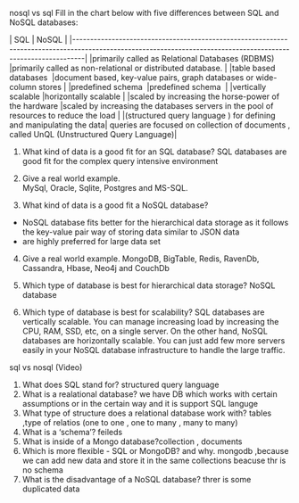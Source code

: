 nosql vs sql
Fill in the chart below with five differences between SQL and NoSQL databases:
                 	            

                                                   
 |                            SQL                                    |                     NoSQL                                                                 |
 |---------------------------------------------------------------------------------------------------------------------------------------------------------------|
 |primarily called as Relational Databases (RDBMS)                   |primarily called as non-relational or distributed database.                                |
 |table based databases                                              |document based, key-value pairs, graph databases or wide-column stores                     |
 |predefined schema                                                  |predefined schema                                                                          | 
 |vertically scalable                                                |horizontally scalable                                                                      | 
 |scaled by increasing the horse-power of the hardware               |scaled by increasing the databases servers in the pool of resources to reduce the load     | 
 |(structured query language ) for defining and manipulating the data| queries are focused on collection of documents , called UnQL (Unstructured Query Language)|



1. What kind of data is a good fit for an SQL database?
SQL databases are good fit for the complex query intensive environment  

2. Give a real world example.  
MySql, Oracle, Sqlite, Postgres and MS-SQL.

3. What kind of data is a good fit a NoSQL database?
- NoSQL database fits better for the hierarchical data storage as it follows the key-value pair way of storing data similar to JSON data
- are highly preferred for large data set

4. Give a real world example.
  MongoDB, BigTable, Redis, RavenDb, Cassandra, Hbase, Neo4j and CouchDb

5. Which type of database is best for hierarchical data storage? NoSQL database
6. Which type of database is best for scalability? SQL databases are vertically scalable. You can manage increasing load by increasing the CPU, RAM, SSD, etc, on a single server. On the other hand, NoSQL databases are horizontally scalable. You can just add few more servers easily in your NoSQL database infrastructure to handle the large traffic.
	  
 	 
 	 
 sql vs nosql (Video)	
1. What does SQL stand for?  structured query language
2. What is a realational database? we have DB which works with certain assumptions or in the certain way and it is support SQL languge 
3. What type of structure does a relational database work with?  tables ,type of relatios (one to one , one to many , many to many)  
4. What is a ‘schema’? feileds 
6. What is inside of a Mongo database?collection , documents 
7. Which is more flexible - SQL or MongoDB? and why. mongodb ,because we can add new data and store it in the same collections beacuse thr is no schema 
8. What is the disadvantage of a NoSQL database? threr is some duplicated data 